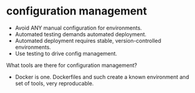 # configuration management

* Avoid ANY manual configuration for environments. 
* Automated testing demands automated deployment.
* Automated deployment requires stable, version-controlled environments. 
* Use testing to drive config management.

What tools are there for configuration management? 
* Docker is one. Dockerfiles and such create a known environment and set of tools, very reproducable. 
